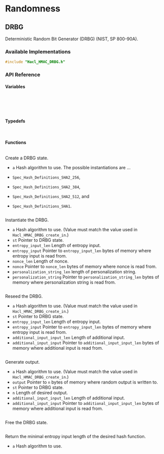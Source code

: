 # Randomness

## DRBG

Deterministic Random Bit Generator (DRBG) (NIST, SP 800-90A).

### Available Implementations

```C
#include "Hacl_HMAC_DRBG.h"
```

### API Reference

#### Variables

```{doxygenvariable} Hacl_HMAC_DRBG_reseed_interval
```

```{doxygenvariable} Hacl_HMAC_DRBG_max_output_length
```

```{doxygenvariable} Hacl_HMAC_DRBG_max_length
```

```{doxygenvariable} Hacl_HMAC_DRBG_max_personalization_string_length
```

```{doxygenvariable} Hacl_HMAC_DRBG_max_additional_input_length
```

#### Typedefs

```{doxygentypedef} Hacl_HMAC_DRBG_supported_alg
```

```{doxygentypedef} Hacl_HMAC_DRBG_state
```

#### Functions

```{doxygenfunction} Hacl_HMAC_DRBG_create_in
```

Create a DRBG state.

* `a` Hash algorithm to use. The possible instantiations are ...

* `Spec_Hash_Definitions_SHA2_256`,
* `Spec_Hash_Definitions_SHA2_384`,
* `Spec_Hash_Definitions_SHA2_512`, and
* `Spec_Hash_Definitions_SHA1`.

<!--
```{doxygenfunction} Hacl_HMAC_DRBG_uu___is_State
```
-->

```{doxygenfunction} Hacl_HMAC_DRBG_instantiate
```

Instantiate the DRBG.

* `a` Hash algorithm to use. (Value must match the value used in `Hacl_HMAC_DRBG_create_in`.)
* `st` Pointer to DRBG state.
* `entropy_input_len` Length of entropy input.
* `entropy_input` Pointer to `entropy_input_len` bytes of memory where entropy input is read from.
* `nonce_len` Length of nonce.
* `nonce` Pointer to `nonce_len` bytes of memory where nonce is read from.
* `personalization_string_len` length of personalization string.
* `personalization_string` Pointer to `personalization_string_len` bytes of memory where personalization string is read from.

```{doxygenfunction} Hacl_HMAC_DRBG_reseed
```

Reseed the DRBG.

* `a` Hash algorithm to use. (Value must match the value used in `Hacl_HMAC_DRBG_create_in`.)
* `st` Pointer to DRBG state.
* `entropy_input_len` Length of entropy input.
* `entropy_input` Pointer to `entropy_input_len` bytes of memory where entropy input is read from.
* `additional_input_input_len` Length of additional input.
* `additional_input_input` Pointer to `additional_input_input_len` bytes of memory where additional input is read from.

```{doxygenfunction} Hacl_HMAC_DRBG_generate
```

Generate output.

* `a` Hash algorithm to use. (Value must match the value used in `Hacl_HMAC_DRBG_create_in`.)
* `output` Pointer to `n` bytes of memory where random output is written to.
* `st` Pointer to DRBG state.
* `n` Length of desired output.
* `additional_input_input_len` Length of additional input.
* `additional_input_input` Pointer to `additional_input_input_len` bytes of memory where additional input is read from.

```{doxygenfunction} Hacl_HMAC_DRBG_free
```

Free the DRBG state.

```{doxygenfunction} Hacl_HMAC_DRBG_min_length
```

Return the minimal entropy input length of the desired hash function.

* `a` Hash algorithm to use.

